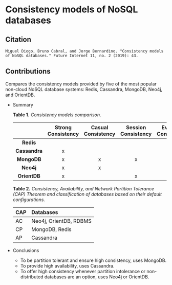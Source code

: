 # Consistency models of NoSQL databases

## Citation

```
Miguel Diogo, Bruno Cabral, and Jorge Bernardino. "Consistency models of NoSQL databases." Future Internet 11, no. 2 (2019): 43.
```

## Contributions

Compares the consistency models provided by five of the most popular non-cloud NoSQL database systems: Redis, Cassandra, MongoDB, Neo4j, and OrientDB.

* Summary

  **Table 1.** *Consistency models comparison.*

  |               | Strong Consistency | Casual Consistency | Session Consistency | Eventual Consistency | Weak Consistency |
  | :-----------: | :----------------: | :----------------: | :-----------------: | :------------------: | :--------------: |
  |   **Redis**   |                    |                    |                     |          x           |                  |
  | **Cassandra** |         x          |                    |                     |          x           |                  |
  |  **MongoDB**  |         x          |         x          |          x          |          x           |                  |
  |   **Neo4j**   |         x          |         x          |                     |          x           |                  |
  | **OrientDB**  |         x          |                    |          x          |          x           |                  |

  **Table 2.** *Consistency, Availability, and Network Partition Tolerance (CAP) Theorem and classification of databases based on their default configurations.*

  | CAP  | Databases              |
  | :--- | :--------------------- |
  | AC   | Neo4j, OrientDB, RDBMS |
  | CP   | MongoDB, Redis         |
  | AP   | Cassandra              |

* Conclusions
  * To be partition tolerant and ensure high consistency, uses MongoDB.
  * To provide high availability, uses Cassandra.
  * To offer high consistency whenever partition intolerance or non-distributed databases are an option, uses Neo4j or OrientDB.